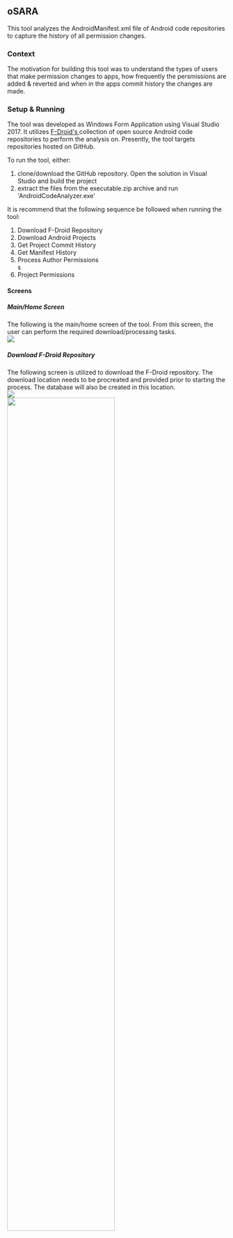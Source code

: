 ## oSARA
This tool analyzes the AndroidManifest.xml file of Android code repositories to capture the history of all permission changes.

### Context
The motivation for building this tool was to understand the types of users that make permission changes to apps, how frequently the persmissions are added & reverted and when in the apps commit history the changes are made.

### Setup & Running
The tool was developed as Windows Form Application using Visual Studio 2017. It utilizes <a href='https://f-droid.org/' target='_blank'> F-Droid's </a> collection of open source Android code repositories to perform the analysis on. Presently, the tool targets repositories hosted on GitHub.

To run the tool, either:
<ol>
	<li>
		clone/download the GitHub repository. Open the solution in Visual Studio and build the project
	</li>
	<li>
		extract the files from the executable.zip archive and run 'AndroidCodeAnalyzer.exe'
	</li>
</ol>

It is recommend that the following sequence be followed when running the tool:
<ol>
	<li> Download F-Droid Repository </li>
	<li> Download Android Projects </li>
	<li> Get Project Commit History </li>
	<li> Get Manifest History </li>
	<li> Process Author Permissions </li>s
	<li> Project Permissions </li>
</ol>

#### Screens

##### Main/Home Screen
The following is the main/home screen of the tool. From this screen, the user can perform the required download/processing tasks.<br/>
<img src='http://imgur.com/wzGt7xf.png'/><br/>

##### Download F-Droid Repository
The following screen is utilized to download the F-Droid repository. The download location needs to be procreated and provided prior to starting the process. The database will also be created in this location.<br/>
<img src='http://imgur.com/BMaYo30.png'/><br/>
<img src='http://imgur.com/wEJxQeA.png' width='70%' height='70%'/><br/>




